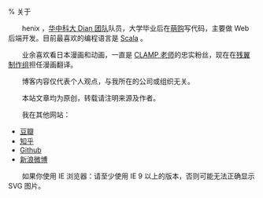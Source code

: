 % 关于

　　henix ，[华中科大 Dian 团队](http://www.dian.org.cn/)队员，大学毕业后在[萌购](http://www.030buy.com/)写代码，主要做 Web 后端开发。目前最喜欢的编程语言是 [Scala](http://www.scala-lang.org/) 。

　　业余喜欢看日本漫画和动画，一直是 [CLAMP 老师](http://clamp-net.com/)的忠实粉丝，现在在[残翼制作组](http://weibo.com/canyizzz)担任漫画翻译。

　　博客内容仅代表个人观点，与我所在的公司或组织无关。

　　本站文章均为原创，转载请注明来源及作者。

　　我在其他网站：

* [豆瓣](http://www.douban.com/people/henix/)
* [知乎](http://www.zhihu.com/people/henix)
* [Github](https://github.com/henix)
* [新浪微博](http://weibo.com/henix10)

　　如果你使用 IE 浏览器：请至少使用 IE 9 以上的版本，否则可能无法正确显示 SVG 图片。
